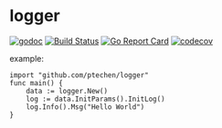 # logger
[![godoc](http://img.shields.io/badge/godoc-reference-blue.svg?style=flat)](https://godoc.org/github.com/ptechen/logger)
[![Build Status](https://travis-ci.com/ptechen/logger.svg?branch=master)](https://travis-ci.com/ptechen/logger)
[![Go Report Card](https://goreportcard.com/badge/github.com/ptechen/logger)](https://goreportcard.com/report/github.com/ptechen/logger)
[![codecov](https://codecov.io/gh/ptechen/logger/branch/master/graph/badge.svg)](https://codecov.io/gh/ptechen/logger)

example:

    import "github.com/ptechen/logger"
    func main() {
        data := logger.New()
	    log := data.InitParams().InitLog()
	    log.Info().Msg("Hello World")
    }